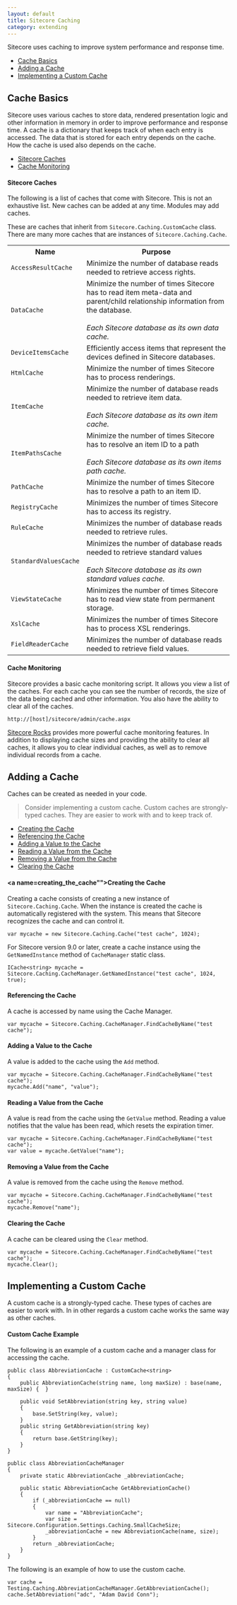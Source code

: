 ```yaml
---
layout: default
title: Sitecore Caching
category: extending
---
```

Sitecore uses caching to improve system performance and response time.

* [Cache Basics](#cache_basics)
* [Adding a Cache](#adding_a_cache)
* [Implementing a Custom Cache](#implementing_a_custom_cache)

## <a name="cache_basics">Cache Basics</a>
Sitecore uses various caches to store data, rendered presentation logic and other information in memory in order to improve performance and response time.
A cache is a dictionary that keeps track of when each entry is accessed. The data that is stored for each entry depends on the cache. How the cache is used also depends on the cache.

* [Sitecore Caches](#sitecore_caches)
* [Cache Monitoring](#cache_monitoring)

#### <a name="sitecore_caches">Sitecore Caches</a>
The following is a list of caches that come with Sitecore. This is not an exhaustive list. New caches can be added at any time. Modules may add caches. 

These are caches that inherit from `Sitecore.Caching.CustomCache` class. There are many more caches that are instances of `Sitecore.Caching.Cache`.

<table>
<tr><th>Name</th><th>Purpose</th></tr>
<tr><td><code>AccessResultCache</code></td><td>Minimize the number of database reads needed to retrieve access rights.</td></tr>
<tr><td><code>DataCache</code></td><td>Minimize the number of times Sitecore has to read item meta-data and parent/child relationship information from the database.<br/><br/><i>Each Sitecore database as its own data cache.</i></td></tr>
<tr><td><code>DeviceItemsCache</code></td><td>Efficiently access items that represent the devices defined in Sitecore databases.</td></tr>
<tr><td><code>HtmlCache</code></td><td>Minimize the number of times Sitecore has to process renderings.</td></tr>
<tr><td><code>ItemCache</code></td><td>Minimize the number of database reads needed to retrieve item data.<br/><br/><i>Each Sitecore database as its own item cache.</i></td></tr>
<tr><td><code>ItemPathsCache</code></td><td>Minimize the number of times Sitecore has to resolve an item ID to a path<br/><br/><i>Each Sitecore database as its own items path cache.</i></td></tr>
<tr><td><code>PathCache</code></td><td>Minimize the number of times Sitecore has to resolve a path to an item ID.</td></tr>
<tr><td><code>RegistryCache</code></td><td>Minimizes the number of times Sitecore has to access its registry.</td></tr>
<tr><td><code>RuleCache</code></td><td>Minimizes the number of database reads needed to retrieve rules.</td></tr>
<tr><td><code>StandardValuesCache</code></td><td>Minimizes the number of database reads needed to retrieve standard values<br/><br/><i>Each Sitecore database as its own standard values cache.</i></td></tr>
<tr><td><code>ViewStateCache</code></td><td>Minimizes the number of times Sitecore has to read view state from permanent storage.</td></tr>
<tr><td><code>XslCache</code></td><td>Minimizes the number of times Sitecore has to process XSL renderings.</td></tr>
<tr><td><code>FieldReaderCache</code></td><td>Minimizes the number of database reads needed to retrieve field values.</td></tr>
</table>

#### <a name="cache_monitoring">Cache Monitoring</a>
Sitecore provides a basic cache monitoring script. It allows you view a list of the caches. For each cache you can see the number of records, the size of the data being cached and other information. You also have the ability to clear all of the caches.

`http://[host]/sitecore/admin/cache.aspx`

[Sitecore Rocks](http://vsplugins.sitecore.net/) provides more powerful cache monitoring features. In addition to displaying cache sizes and providing the ability to clear all caches, it allows you to clear individual caches, as well as to remove individual records from a cache.

## <a name="adding_a_cache">Adding a Cache</a>
Caches can be created as needed in your code.

> Consider implementing a custom cache. Custom caches are strongly-typed caches. 
> They are easier to work with and to keep track of. 

* [Creating the Cache](#creating_the_cache)
* [Referencing the Cache](#referencing_the_cache)
* [Adding a Value to the Cache](#adding_a_value_to_the_cache)
* [Reading a Value from the Cache](#reading_a_value_from_the_cache)
* [Removing a Value from the Cache](#removing_a_value_from_the_cache)
* [Clearing the Cache](#clearing_the_cache)

#### <a name=creating_the_cache"">Creating the Cache</a>
Creating a cache consists of creating a new instance of `Sitecore.Caching.Cache`. When the instance is created the cache is automatically registered with the system. This means that Sitecore recognizes the cache and can control it.

	var mycache = new Sitecore.Caching.Cache("test cache", 1024);
	
For Sitecore version 9.0 or later, create a cache instance using the `GetNamedInstance` method of `CacheManager` static class.  
	
	ICache<string> mycache = Sitecore.Caching.CacheManager.GetNamedInstance("test cache", 1024, true);

#### <a name="referencing_the_cache">Referencing the Cache</a>
A cache is accessed by name using the Cache Manager.

	var mycache = Sitecore.Caching.CacheManager.FindCacheByName("test cache");

#### <a name="adding_a_value_to_the_cache">Adding a Value to the Cache</a>
A value is added to the cache using the `Add` method.

	var mycache = Sitecore.Caching.CacheManager.FindCacheByName("test cache");
	mycache.Add("name", "value"); 

#### <a name="reading_a_value_from_the_cache">Reading a Value from the Cache</a>
A value is read from the cache using the `GetValue` method. Reading a value notifies that the value has been read, which resets the expiration timer.

	var mycache = Sitecore.Caching.CacheManager.FindCacheByName("test cache");
	var value = mycache.GetValue("name");

#### <a name="removing_a_value_from_the_cache">Removing a Value from the Cache</a>
A value is removed from the cache using the `Remove` method.

	var mycache = Sitecore.Caching.CacheManager.FindCacheByName("test cache");
	mycache.Remove("name");

#### <a name="clearing_the_cache">Clearing the Cache</a>
A cache can be cleared using the `Clear` method.

	var mycache = Sitecore.Caching.CacheManager.FindCacheByName("test cache");
	mycache.Clear();

## <a name="implementing_a_custom_cache">Implementing a Custom Cache</a>
A custom cache is a strongly-typed cache. These types of caches are easier to work with. In in other regards a custom cache works the same way as other caches.

#### <a name="custom_cache_example">Custom Cache Example</a>
The following is an example of a custom cache and a manager class for accessing the cache.
    
	public class AbbreviationCache : CustomCache<string>
	{
	    public AbbreviationCache(string name, long maxSize) : base(name, maxSize) {  }
	
	    public void SetAbbreviation(string key, string value)
	    {
	        base.SetString(key, value);
	    }
	    public string GetAbbreviation(string key)
	    {
	        return base.GetString(key);
	    }
	}

	public class AbbreviationCacheManager
	{
	    private static AbbreviationCache _abbreviationCache;
	
	    public static AbbreviationCache GetAbbreviationCache()
	    {
	        if (_abbreviationCache == null)
	        {
	            var name = "AbbreviationCache";
	            var size = Sitecore.Configuration.Settings.Caching.SmallCacheSize;
	            _abbreviationCache = new AbbreviationCache(name, size);
	        }
	        return _abbreviationCache;
	    }
	}

The following is an example of how to use the custom cache.

	var cache = Testing.Caching.AbbreviationCacheManager.GetAbbreviationCache();
	cache.SetAbbreviation("adc", "Adam David Conn");

